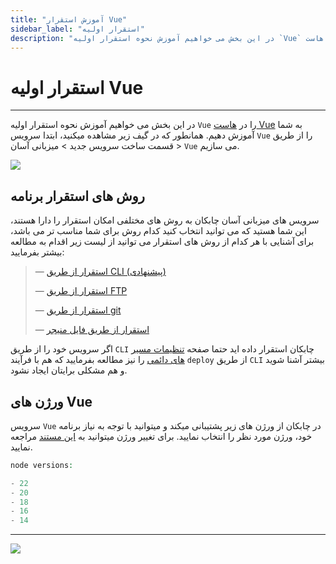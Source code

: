 ```yaml
---
title: "آموزش استقرار Vue"
sidebar_label: "استقرار اولیه"
description: "در این بخش می خواهیم آموزش نحوه استقرار اولیه `Vue` را در هاست Vue به شما آموزش دهیم."
---
```


# استقرار اولیه Vue
---

در این بخش می خواهیم آموزش نحوه استقرار اولیه `Vue` را در [هاست Vue](https://chabokan.net/cloud-hosting/vue-js/) به شما آموزش دهیم.
همانطور که در گیف زیر مشاهده میکنید، ابتدا سرویس `Vue` را از طریق قسمت ساخت سرویس جدید > میزبانی آسان > `Vue` می سازیم.

![](https://s1.chabokan.net/docs/gifs/vue-install.gif)

## روش های استقرار برنامه

سرویس های میزبانی آسان چابکان به روش های مختلفی امکان استقرار را دارا هستند، این شما هستید که می توانید انتخاب کنید کدام روش برای شما مناسب تر می باشد، برای آشنایی با هر کدام از روش های استقرار می توانید از لیست زیر اقدام به مطالعه بیشتر بفرمایید:

> —  [استقرار از طریق CLI (پیشنهادی)](https://docs.chabokan.net/deploy/cli)
>
> —  [استقرار از طریق FTP](https://docs.chabokan.net/deploy/ftp/)
>
> —  [استقرار از طریق git](https://docs.chabokan.net/deploy/git/)
>
> —  [استقرار از طریق فایل منیجر](https://docs.chabokan.net/deploy/file-manager/)

اگر سرویس خود را از طریق `CLI` چابکان استقرار داده اید حتما صفحه [تنظیمات مسیر های دائمی](https://docs.chabokan.net/features/permanent-path/) را نیز مطالعه بفرمایید که هم با فرآیند `deploy` از طریق `CLI` بیشتر آشنا شوید و هم مشکلی برایتان ایجاد نشود.

## ورژن های Vue

سرویس `Vue` در چابکان از ورژن های زیر پشتیبانی میکند و میتوانید با توجه به نیاز برنامه خود، ورژن مورد نظر را انتخاب نمایید. برای تغییر ورژن میتوانید به [این مستند](https://docs.chabokan.net/simple-hosting/vue/more/#تغییر-ورژن-vue) مراجعه نمایید.

```php
node versions:

- 22
- 20
- 18
- 16
- 14
```

---
<a href="https://hub.chabokan.net/fa/services/create/vue" ><img src="https://s1.chabokan.net/docs/images/vue-banner.png" /></a>